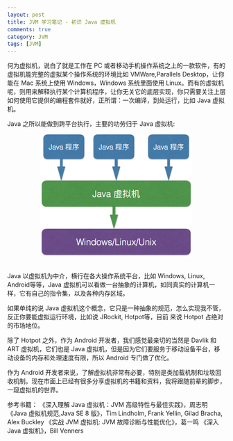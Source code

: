 ```yaml
---
layout: post
title: JVM 学习笔记 - 初识 Java 虚拟机
comments: true
category: JVM
tags: [JVM]
---
```


何为虚拟机，说白了就是工作在 PC 或者移动手机操作系统之上的一款软件，有的虚拟机能完整的虚拟某个操作系统的环境比如 VMWare,Parallels Desktop，让你能在 Mac 系统上使用 Windows，Windows 系统里面使用 Linux。而有的虚拟机呢，则用来解释执行某个计算机程序，让你无关它的底层实现，你只需要关注上层如何使用它提供的编程套件就好，正所谓：一次编译，到处运行，比如 Java 虚拟机。

Java 之所以能做到跨平台执行，主要的功劳归于 Java 虚拟机:

<div align="center">
<img src="/attachments/images/learn_jvm/learn_jvm_chapter_1.png"  width="350"  height="282"/>
 </div>
</br>

Java 以虚拟机为中介，横行在各大操作系统平台，比如 Windows, Linux, Android等等，Java 虚拟机可以看做一台抽象的计算机，如同真实的计算机一样，它有自己的指令集，以及各种内存区域。

如果单纯的说 Java 虚拟机这个概念，它只是一种抽象的规范，怎么实现我不管，反正你要能虚拟运行环境，比如说 JRockit, Hotpot等，目前 来说 Hotpot 占绝对的市场地位。

除了 Hotpot 之外，作为 Android 开发者，我们感觉最亲切的当然是 Davlik 和 ART 虚拟机，它们也是 Java 虚拟机，但是因为它们要服务于移动设备平台，移动设备的内存和处理速度有限，所以 Android 专门做了优化。

作为 Android 开发者来说，了解虚拟机非常有必要，特别是类加载机制和垃圾回收机制。现在市面上已经有很多分享虚拟机的书籍和资料，我将跟随前辈的脚步，一窥虚拟机的世界。

参考书籍：
《深入理解 Java 虚拟机：JVM 高级特性与最佳实践》，周志明
《Java 虚拟机规范,Java SE 8 版》，Tim Lindholm, Frank Yellin, Gilad Bracha, Alex Buckley
《实战 JVM 虚拟机: JVM 故障诊断与性能优化》，葛一鸣
《深入 Java 虚拟机》，Bill Venners
